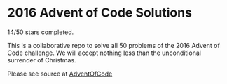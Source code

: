 # 2016 Advent of Code Solutions

14/50 stars completed.

This is a collaborative repo to solve all 50 problems of the 2016 Advent of Code challenge. We will accept nothing less than the unconditional surrender of Christmas.

Please see source at [AdventOfCode](http://adventofcode.com/)
